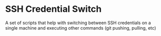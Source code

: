 # SSH Credential Switch
A set of scripts that help with switching between SSH credentials on a single machine and executing other commands (git pushing, pulling, etc)
